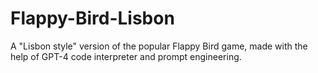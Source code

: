 # Flappy-Bird-Lisbon
A "Lisbon style" version of the popular Flappy Bird game, made with the help of GPT-4 code interpreter and prompt engineering.
